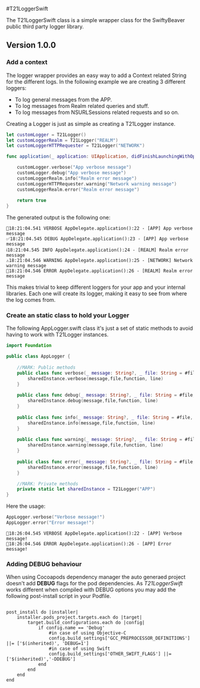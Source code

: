 #T21LoggerSwift

The T21LoggerSwift class is a simple wrapper class for the SwiftyBeaver public third party logger library.

## Version 1.0.0

### Add a context

The logger wrapper provides an easy way to add a Context related String for the different logs. In the following example we are creating 3 different loggers:

* To log general messages from the APP.
* To log messages from Realm related queries and stuff.
* To log messages from NSURLSessions related requests and so on.

Creating a Logger is just as simple as creating a T21Logger instance.

```swift
let customLogger = T21Logger()
let customLoggerRealm = T21Logger("REALM")
let customLoggerHTTPRequester = T21Logger("NETWORK")

func application(_ application: UIApplication, didFinishLaunchingWithOptions launchOptions: [UIApplicationLaunchOptionsKey: Any]?) -> Bool {

    customLogger.verbose("App verbose message")
    customLogger.debug("App verbose message")
    customLoggerRealm.info("Realm error message")
    customLoggerHTTPRequester.warning("Network warning message")
    customLoggerRealm.error("Realm error message")
    
    return true
}
```

The generated output is the following one:

```
💭18:21:04.541 VERBOSE AppDelegate.application():22 - [APP] App verbose message
✅18:21:04.545 DEBUG AppDelegate.application():23 - [APP] App verbose message
ℹ️18:21:04.545 INFO AppDelegate.application():24 - [REALM] Realm error message
⚠️18:21:04.546 WARNING AppDelegate.application():25 - [NETWORK] Network warning message
🚫18:21:04.546 ERROR AppDelegate.application():26 - [REALM] Realm error message
```

This makes trivial to keep different loggers for your app and your internal libraries. Each one will create its logger, making it easy to see from where the log comes from.

### Create an static class to hold your Logger

The following AppLogger.swift class it's just a set of static methods to avoid having to work with T21Logger instances.

```swift
import Foundation

public class AppLogger {
    
    //MARK: Public methods
    public class func verbose(_ message: String?, _ file: String = #file, _ function: String = #function, line: Int = #line) {
        sharedInstance.verbose(message,file,function, line)
    }
    
    public class func debug(_ message: String?, _ file: String = #file, _ function: String = #function, line: Int = #line) {
        sharedInstance.debug(message,file,function, line)
    }
    
    public class func info(_ message: String?, _ file: String = #file, _ function: String = #function, line: Int = #line) {
        sharedInstance.info(message,file,function, line)
    }
    
    public class func warning(_ message: String?, _ file: String = #file, _ function: String = #function, line: Int = #line) {
        sharedInstance.warning(message,file,function, line)
    }
    
    public class func error(_ message: String?, _ file: String = #file, _ function: String = #function, line: Int = #line) {
        sharedInstance.error(message,file,function, line)
    }

    //MARK: Private methods
    private static let sharedInstance = T21Logger("APP")
}

```

Here the usage:

```swift
AppLogger.verbose("Verbose message!")
AppLogger.error("Error message!")

```

```
💭18:26:04.545 VERBOSE AppDelegate.application():22 - [APP] Verbose message!
🚫18:26:04.546 ERROR AppDelegate.application():26 - [APP] Error message!

```


### Adding DEBUG behaviour

When using Cocoapods dependency manager the auto generaed project doesn't add **DEBUG** flags for the pod dependencies. As *T21LoggerSwift* works different when compiled with DEBUG options you may add the following post-install script in your Podfile.

```

post_install do |installer|
    installer.pods_project.targets.each do |target|
        target.build_configurations.each do |config|
            if config.name == 'Debug'
            	#in case of using Objective-C 
                config.build_settings['GCC_PREPROCESSOR_DEFINITIONS'] ||= ['$(inherited)', 'DEBUG=1']
            	#in case of using Swift
                config.build_settings['OTHER_SWIFT_FLAGS'] ||= ['$(inherited)','-DDEBUG']
            end
        end
    end
end

```
